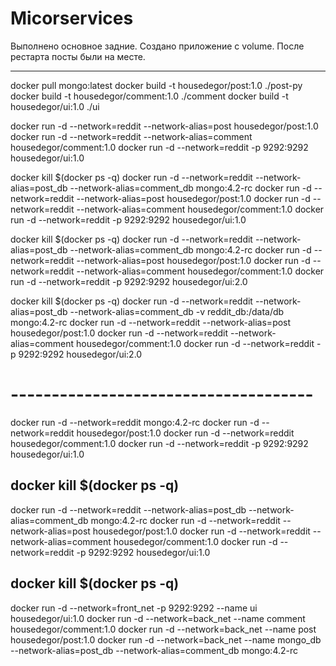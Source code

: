 # Micorservices

Выполнено основное задние.
Создано приложение с volume.
После рестарта посты были на месте.

------

docker pull mongo:latest
docker build -t housedegor/post:1.0 ./post-py
docker build -t housedegor/comment:1.0 ./comment
docker build -t housedegor/ui:1.0 ./ui

docker run -d --network=reddit --network-alias=post housedegor/post:1.0
docker run -d --network=reddit --network-alias=comment housedegor/comment:1.0
docker run -d --network=reddit -p 9292:9292 housedegor/ui:1.0


docker kill $(docker ps -q)
docker run -d --network=reddit --network-alias=post_db --network-alias=comment_db mongo:4.2-rc
docker run -d --network=reddit --network-alias=post housedegor/post:1.0
docker run -d --network=reddit --network-alias=comment housedegor/comment:1.0
docker run -d --network=reddit -p 9292:9292 housedegor/ui:1.0



docker kill $(docker ps -q)
docker run -d --network=reddit --network-alias=post_db --network-alias=comment_db mongo:4.2-rc
docker run -d --network=reddit --network-alias=post housedegor/post:1.0
docker run -d --network=reddit --network-alias=comment housedegor/comment:1.0
docker run -d --network=reddit -p 9292:9292 housedegor/ui:2.0


docker kill $(docker ps -q)
docker run -d --network=reddit --network-alias=post_db --network-alias=comment_db -v reddit_db:/data/db mongo:4.2-rc
docker run -d --network=reddit --network-alias=post housedegor/post:1.0
docker run -d --network=reddit --network-alias=comment housedegor/comment:1.0
docker run -d --network=reddit -p 9292:9292 housedegor/ui:2.0


# -------------------------------------



docker run -d --network=reddit mongo:4.2-rc
docker run -d --network=reddit housedegor/post:1.0 
docker run -d --network=reddit housedegor/comment:1.0
docker run -d --network=reddit -p 9292:9292 housedegor/ui:1.0 

docker kill $(docker ps -q) 
---

docker run -d --network=reddit --network-alias=post_db --network-alias=comment_db mongo:4.2-rc
docker run -d --network=reddit --network-alias=post housedegor/post:1.0
docker run -d --network=reddit --network-alias=comment housedegor/comment:1.0
docker run -d --network=reddit -p 9292:9292 housedegor/ui:1.0

docker kill $(docker ps -q) 
---

docker run -d --network=front_net -p 9292:9292 --name ui housedegor/ui:1.0
docker run -d --network=back_net --name comment housedegor/comment:1.0
docker run -d --network=back_net --name post housedegor/post:1.0 
docker run -d --network=back_net --name mongo_db \
 --network-alias=post_db --network-alias=comment_db mongo:4.2-rc